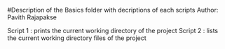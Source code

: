 #Description of the Basics folder with decriptions of each scripts
Author:  Pavith Rajapakse

Script 1 : prints the current working directory of the project
Script 2 : lists the current working directory files of the project
